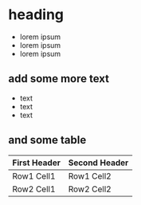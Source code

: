 # heading

- lorem ipsum 
- lorem ipsum
- lorem ipsum

## add some more text

- text
- text
- text

## and some table

First Header  | Second Header 
------------- | ------------- 
Row1 Cell1    | Row1 Cell2    
Row2 Cell1    | Row2 Cell2    